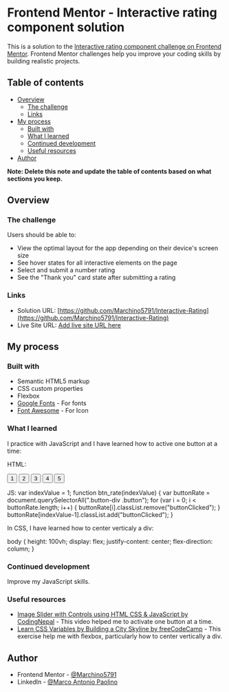 # Frontend Mentor - Interactive rating component solution

This is a solution to the [Interactive rating component challenge on Frontend Mentor](https://www.frontendmentor.io/challenges/interactive-rating-component-koxpeBUmI). Frontend Mentor challenges help you improve your coding skills by building realistic projects. 

## Table of contents

- [Overview](#overview)
  - [The challenge](#the-challenge)
  - [Links](#links)
- [My process](#my-process)
  - [Built with](#built-with)
  - [What I learned](#what-i-learned)
  - [Continued development](#continued-development)
  - [Useful resources](#useful-resources)
- [Author](#author)

**Note: Delete this note and update the table of contents based on what sections you keep.**

## Overview

### The challenge

Users should be able to:

- View the optimal layout for the app depending on their device's screen size
- See hover states for all interactive elements on the page
- Select and submit a number rating
- See the "Thank you" card state after submitting a rating

### Links

- Solution URL: [https://github.com/Marchino5791/Interactive-Rating](https://github.com/Marchino5791/Interactive-Rating)
- Live Site URL: [Add live site URL here](https://your-live-site-url.com)

## My process

### Built with

- Semantic HTML5 markup
- CSS custom properties
- Flexbox
- [Google Fonts](https://fonts.google.com/) - For fonts
- [Font Awesome](https://fontawesome.com/) - For Icon

### What I learned

I practice with JavaScript and I have learned how to active one button at a time:

HTML:
<div class="button-div">
  <button class="button" name="rate" onclick="btn_rate(1)" type="button" value="1" required>1</button>
  <button class="button" name="rate" onclick="btn_rate(2)" type="button" value="2" required>2</button>
  <button class="button" name="rate" onclick="btn_rate(3)" type="button" value="3" required>3</button>
  <button class="button" name="rate" onclick="btn_rate(4)" type="button" value="4" required>4</button>
  <button class="button" name="rate" onclick="btn_rate(5)" type="button" value="5" required>5</button>
</div>

JS:
var indexValue = 1;
function btn_rate(indexValue) {
  var buttonRate = document.querySelectorAll(".button-div .button");
  for (var i = 0; i < buttonRate.length; i++) {
      buttonRate[i].classList.remove("buttonClicked");
  }
  buttonRate[indexValue-1].classList.add("buttonClicked");
}

In CSS, I have learned how to center verticaly a div:

body {
  height: 100vh;
  display: flex;
  justify-content: center;
  flex-direction: column;
}

### Continued development

Improve my JavaScript skills.

### Useful resources

- [Image Slider with Controls using HTML CSS & JavaScript by CodingNepal](https://www.youtube.com/watch?v=LC9LkDXkn6k) - This video helped me to activate one button at a time.
- [Learn CSS Variables by Building a City Skyline by freeCodeCamp](https://www.freecodecamp.org/learn/2022/responsive-web-design/learn-css-variables-by-building-a-city-skyline/step-1) - This exercise help me with flexbox, particularly how to center vertically a div.

## Author

- Frontend Mentor - [@Marchino5791](https://www.frontendmentor.io/profile/Marchino5791)
- LinkedIn - [@Marco Antonio Paolino](https://www.linkedin.com/in/marco-paolino/)
